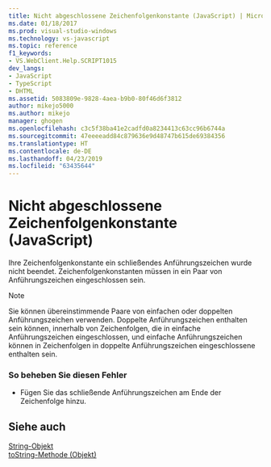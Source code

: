 ```yaml
---
title: Nicht abgeschlossene Zeichenfolgenkonstante (JavaScript) | Microsoft-Dokumentation
ms.date: 01/18/2017
ms.prod: visual-studio-windows
ms.technology: vs-javascript
ms.topic: reference
f1_keywords:
- VS.WebClient.Help.SCRIPT1015
dev_langs:
- JavaScript
- TypeScript
- DHTML
ms.assetid: 5083809e-9828-4aea-b9b0-80f46d6f3812
author: mikejo5000
ms.author: mikejo
manager: ghogen
ms.openlocfilehash: c3c5f38ba41e2cadfd0a8234413c63cc96b6744a
ms.sourcegitcommit: 47eeeeadd84c879636e9d48747b615de69384356
ms.translationtype: HT
ms.contentlocale: de-DE
ms.lasthandoff: 04/23/2019
ms.locfileid: "63435644"
---
```

# <a name="unterminated-string-constant-javascript"></a>Nicht abgeschlossene Zeichenfolgenkonstante (JavaScript)
Ihre Zeichenfolgenkonstante ein schließendes Anführungszeichen wurde nicht beendet. Zeichenfolgenkonstanten müssen in ein Paar von Anführungszeichen eingeschlossen sein.  
  
> [!NOTE]
> Sie können übereinstimmende Paare von einfachen oder doppelten Anführungszeichen verwenden. Doppelte Anführungszeichen enthalten sein können, innerhalb von Zeichenfolgen, die in einfache Anführungszeichen eingeschlossen, und einfache Anführungszeichen können in Zeichenfolgen in doppelte Anführungszeichen eingeschlossene enthalten sein.  
  
### <a name="to-correct-this-error"></a>So beheben Sie diesen Fehler  
  
- Fügen Sie das schließende Anführungszeichen am Ende der Zeichenfolge hinzu.  
  
## <a name="see-also"></a>Siehe auch  
 [String-Objekt](../../javascript/reference/string-object-javascript.md)   
 [toString-Methode (Objekt)](../../javascript/reference/tostring-method-object-javascript.md)